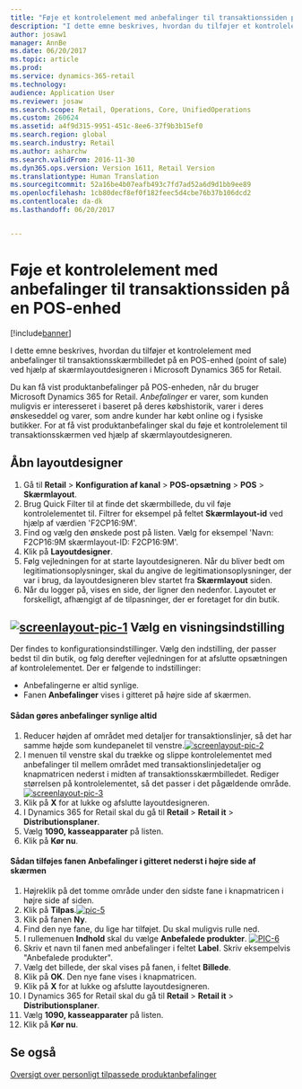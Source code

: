 ```yaml
---
title: "Føje et kontrolelement med anbefalinger til transaktionssiden på en POS-enhed"
description: "I dette emne beskrives, hvordan du tilføjer et kontrolelement med anbefalinger til transaktionsskærmbilledet på en POS-enhed (point of sale) ved hjælp af skærmlayoutdesigneren i Microsoft Dynamics 365 for Retail."
author: josaw1
manager: AnnBe
ms.date: 06/20/2017
ms.topic: article
ms.prod: 
ms.service: dynamics-365-retail
ms.technology: 
audience: Application User
ms.reviewer: josaw
ms.search.scope: Retail, Operations, Core, UnifiedOperations
ms.custom: 260624
ms.assetid: a4f9d315-9951-451c-8ee6-37f9b3b15ef0
ms.search.region: global
ms.search.industry: Retail
ms.author: asharchw
ms.search.validFrom: 2016-11-30
ms.dyn365.ops.version: Version 1611, Retail Version
ms.translationtype: Human Translation
ms.sourcegitcommit: 52a16be4b07eafb493c7fd7ad52a6d9d1bb9ee89
ms.openlocfilehash: 1cb80decf8ef0f182feec5d4cbe76b37b106dcd2
ms.contentlocale: da-dk
ms.lasthandoff: 06/20/2017


---
```


# <a name="add-a-recommendations-control-to-the-transaction-page-on-a-pos-device"></a>Føje et kontrolelement med anbefalinger til transaktionssiden på en POS-enhed

[!include[banner](includes/banner.md)]


I dette emne beskrives, hvordan du tilføjer et kontrolelement med anbefalinger til transaktionsskærmbilledet på en POS-enhed (point of sale) ved hjælp af skærmlayoutdesigneren i Microsoft Dynamics 365 for Retail.

Du kan få vist produktanbefalinger på POS-enheden, når du bruger Microsoft Dynamics 365 for Retail. *Anbefalinger* er varer, som kunden muligvis er interesseret i baseret på deres købshistorik, varer i deres ønskeseddel og varer, som andre kunder har købt online og i fysiske butikker. For at få vist produktanbefalinger skal du føje et kontrolelement til transaktionsskærmen ved hjælp af skærmlayoutdesigneren.

## <a name="open-layout-designer"></a>Åbn layoutdesigner
1.  Gå til **Retail** &gt; **Konfiguration af kanal** &gt; **POS-opsætning** &gt; **POS** &gt; **Skærmlayout**.
2.  Brug Quick Filter til at finde det skærmbillede, du vil føje kontrolelementet til. Filtrer for eksempel på feltet **Skærmlayout-id** ved hjælp af værdien 'F2CP16:9M'.
3.  Find og vælg den ønskede post på listen. Vælg for eksempel 'Navn: F2CP16:9M skærmlayout-ID: F2CP16:9M'.
4.  Klik på **Layoutdesigner**.
5.  Følg vejledningen for at starte layoutdesigneren. Når du bliver bedt om legitimationsoplysninger, skal du angive de legitimationsoplysninger, der var i brug, da layoutdesigneren blev startet fra **Skærmlayout** siden.
6.  Når du logger på, vises en side, der ligner den nedenfor. Layoutet er forskelligt, afhængigt af de tilpasninger, der er foretaget for din butik.

[![screenlayout-pic-1](./media/screenlayout-pic-1.png)](./media/screenlayout-pic-1.png) Vælg en visningsindstilling
-----------------------

Der findes to konfigurationsindstillinger. Vælg den indstilling, der passer bedst til din butik, og følg derefter vejledningen for at afslutte opsætningen af kontrolelementet. Der er følgende to indstillinger:
-   Anbefalingerne er altid synlige.
-   Fanen **Anbefalinger** vises i gitteret på højre side af skærmen.

#### <a name="to-make-recommendations-always-visible"></a>Sådan gøres anbefalinger synlige altid

1.  Reducer højden af området med detaljer for transaktionslinjer, så det har samme højde som kundepanelet til venstre.[](./media/pic-2.png)[![screenlayout-pic-2](./media/screenlayout-pic-2.png)](./media/screenlayout-pic-2.png)
2.  I menuen til venstre skal du trække og slippe kontrolelementet med anbefalinger til mellem området med transaktionslinjedetaljer og knapmatricen nederst i midten af transaktionsskærmbilledet. Rediger størrelsen på kontrolelementet, så det passer i det pågældende område.[](./media/pic-3.png)[![screenlayout-pic-3](./media/screenlayout-pic-3.png)](./media/screenlayout-pic-3.png)
3.  Klik på **X** for at lukke og afslutte layoutdesigneren.
4.  I Dynamics 365 for Retail skal du gå til **Retail** &gt; **Retail it** &gt; **Distributionsplaner**.
5.  Vælg **1090, kasseapparater** på listen.
6.  Klik på **Kør nu**.

#### <a name="to-add-a-recommendations-tab-to-the-button-grid-on-the-right-side-of-the-screen"></a>Sådan tilføjes fanen Anbefalinger i gitteret nederst i højre side af skærmen

1.  Højreklik på det tomme område under den sidste fane i knapmatricen i højre side af siden.
2.  Klik på **Tilpas**.[![pic-5](./media/pic-5.png)](./media/pic-5.png)
3.  Klik på fanen **Ny**.
4.  Find den nye fane, du lige har tilføjet. Du skal muligvis rulle ned.
5.  I rullemenuen **Indhold** skal du vælge **Anbefalede produkter**. [![PIC-6](./media/pic-6.png)](./media/pic-6.png)
6.  Skriv et navn til fanen med anbefalinger i feltet **Label**. Skriv eksempelvis "Anbefalede produkter".
7.  Vælg det billede, der skal vises på fanen, i feltet **Billede**.
8.  Klik på **OK**. Den nye fane vises i knapmatricen.
9.  Klik på **X** for at lukke og afslutte layoutdesigneren.
10. I Dynamics 365 for Retail skal du gå til **Retail** &gt; **Retail it** &gt; **Distributionsplaner**.
11. Vælg **1090, kasseapparater** på listen.
12. Klik på **Kør nu**.


<a name="see-also"></a>Se også
--------

[Oversigt over personligt tilpassede produktanbefalinger](personalized-product-recommendations.md)




